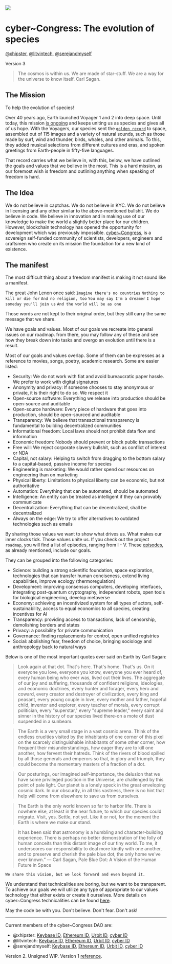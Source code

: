 ![](https://github.com/cybercongress/congress/blob/master/design/logo_congress_rectangle.png)
# cyber~Congress: The evolution of species
[@xhipster](https://keybase.io/xhipster), [@litvintech](https://keybase.io/litvintech), [@serejandmyself](https://keybase.io/serejandmyself)

Version 3

> The cosmos is within us. We are made of star-stuff. We are a way for the universe to know itself. Carl Sagan.

## The Mission
To help the evolution of species!

Over 40 years ago, Earth launched Voyager 1 and 2 into deep space. Until today, this mission [is ongoing](https://voyager.jpl.nasa.gov/mission/status/) and keeps uniting us as species and gives all of us hope. With the Voyagers, our species sent the [`golden record`](https://voyager.jpl.nasa.gov/golden-record/whats-on-the-record/) to space, assembled out of 115 images and a variety of natural sounds, such as those made by surf, wind and thunder, birds, whales, and other animals. To this, they added musical selections from different cultures and eras, and spoken greetings from Earth-people in fifty-five languages. 

That record carries what we believe in, with this, below, we have outlined the goals and values that we believe in the most. This is a hard mission, as our foremost wish is freedom and outlining anything when speaking of freedom is hard. 

## The Idea
We do not believe in captchas. We do not believe in KYC. We do not believe in licensing and any other similar to the above-mentioned bullshit. We do believe in code. We believe in innovation and in making use of our knowledge to make the world a slightly better place for our children. However, blockchain technology has opened the opportunity for development which was previously impossible. [cyber~Congress](https://mainnet.aragon.org/#/cybercongress), is a sovereign self-funded community of scientists, developers, engineers and craftsmen who create on its mission the foundation for a new kind of existence.  

## The manifest
The most difficult thing about a freedom manifest is making it not sound like a manifest. 

The great John Lenon once said:
`Imagine there's no countries`
`Nothing to kill or die for`
`And no religion, too`
`You may say I'm a dreamer`
`I hope someday you'll join us`
`And the world will be as one`

Those words are not kept to their original order, but they still carry the same message that we share.

We have goals and values. Most of our goals we recreate into general issues on our roadmap. from there, you may follow any of these and see how they break down into tasks and overgo an evolution until there is a result. 

Most of our goals and values overlap. Some of them can be expresses as a reference to movies, songs, poetry, academic research. Some are easier listed:

- Security: We do not work with fiat and avoid bureaucratic paper hassle. We prefer to work with digital signatures
- Anonymity and privacy: If someone chooses to stay anonymous or private, it is their right to do so. We respect it
- Open-source software: Everything we release into production should be open-source and auditable
- Open-source hardware: Every piece of hardware that goes into production, should be open-sourced and auditable
- Transparency: We believe that transactional transparency is fundamental to building decentralized communities
- Informational freedom: Local laws should not prohibit data flow and information
- Economic freedom: Nobody should prevent or block public transactions
- Free will: We reject corporate slavery bullshit, such as conflict of interest or NDA
- Capital, not salary: Helping to switch from dragging to the bottom salary to a capital-based, passive income for species 
- Engineering is marketing: We would rather spend our resources on engineering than on marketing
- Physical liberty: Limitations to physical liberty can be economic, but not authoritative
- Automation: Everything that can be automated, should be automated
- Intelligence: An entity can be treated as intelligent if they can provably communicate
- Decentralization: Everything that can be decentralized, shall be decentralized
- Always on the edge: We try to offer alternatives to outdated technologies such as emails

By sharing those values we want to show what drives us. What makes our inner clocks tick. Those values unite us. If you check out the project `roadmap`, you will find a list of episodes, ranging from I - V. These [episodes](https://github.com/orgs/cybercongress/projects/2), as already mentioned, include our goals. 

They can be grouped into the following categories:

- Science: building a strong scientific foundation, space exploration, technologies that can transfer human conciseness, extend living capabilities, improve ecology (thermoregulation) 
- Development: improving consensus computers, developing interfaces, integrating post-quantum cryptography, independent robots, open tools for biological engineering, develop metaverse    
- Economy: achieving an incentivized system for all types of actors, self-sustainability, access to equal economics to all species, creating incentives for AI
- Transparency: providing access to transactions, lack of censorship, demolishing borders and states
- Privacy: a possibility for private communication
- Governance: finding replacements for control, open unified registries
- Social: abolishing fear, freedom of choice, bringing sociology and anthropology back to natural ways

Below is one of the most important quotes ever said on Earth by Carl Sagan:

> Look again at that dot. That's here. That's home. That's us. On it everyone you love, everyone you know, everyone you ever heard of, every human being who ever was, lived out their lives. The aggregate of our joy and suffering, thousands of confident religions, ideologies, and economic doctrines, every hunter and forager, every hero and coward, every creator and destroyer of civilization, every king and peasant, every young couple in love, every mother and father, hopeful child, inventor and explorer, every teacher of morals, every corrupt politician, every "superstar," every "supreme leader," every saint and sinner in the history of our species lived there-on a mote of dust suspended in a sunbeam.

> The Earth is a very small stage in a vast cosmic arena. Think of the endless cruelties visited by the inhabitants of one corner of this pixel on the scarcely distinguishable inhabitants of some other corner, how frequent their misunderstandings, how eager they are to kill one another, how fervent their hatreds. Think of the rivers of blood spilled by all those generals and emperors so that, in glory and triumph, they could become the momentary masters of a fraction of a dot.

> Our posturings, our imagined self-importance, the delusion that we have some privileged position in the Universe, are challenged by this point of pale light. Our planet is a lonely speck in the great enveloping cosmic dark. In our obscurity, in all this vastness, there is no hint that help will come from elsewhere to save us from ourselves.

> The Earth is the only world known so far to harbor life. There is nowhere else, at least in the near future, to which our species could migrate. Visit, yes. Settle, not yet. Like it or not, for the moment the Earth is where we make our stand.

> It has been said that astronomy is a humbling and character-building experience. There is perhaps no better demonstration of the folly of human conceits than this distant image of our tiny world. To me, it underscores our responsibility to deal more kindly with one another, and to preserve and cherish the pale blue dot, the only home we've ever known.” ― Carl Sagan, Pale Blue Dot: A Vision of the Human Future in Space

`We share this vision, but we look forward and even beyond it.`

We understand that technicalities are boring, but we want to be transparent. To achieve our goals we will utilize any type of appropriate to our values technology that either exists or create it ourselves. More details on cyber~Congress technicalities can be found [here](https://github.com/cybercongress/congress/blob/master/drafts/congress%20technicalities.md).

May the code be with you. Don't believe. Don't fear. Don't ask!

-----------------------------------------

Current members of the cyber~Congress DAO are:
- @xhipster: [Keybase ID](https://keybase.io/xhipster), [Ethereum ID](0xfbb2a29dff113d518893c00387f6d5492898354e), [Urbit ID](), [cyber ID]()
- @litvintech: [Keybase ID](https://keybase.io/litvintech), [Ethereum ID](0x00B8Fe1A1A2b899418702e32A96E276Ff56A4D05), [Urbit ID](), [cyber ID]()
- @serejandmyself: [Keybase ID](https://keybase.io/serejandmyself), [Ethereum ID](0x8B5b28646ADa61d647Fe307b474EEb38532ea714), [Urbit ID](\~dilled-fastyd), [cyber ID](cyber1f7nx65pmayfenpfwzwaamwas4ygmvalqwcexna)

Version 2. Unsigned WIP. Version 1 [reference](https://github.com/cybercongress/congress/blob/b9df983446cfb20179b6d5da6bdd9c6d21cecdaa/agreement.md).
